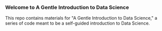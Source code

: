### Welcome to A Gentle Introduction to Data Science

This repo contains materials for "A Gentle Introduction to Data Science," a series of code meant to be a self-guided introduction to Data Science.

